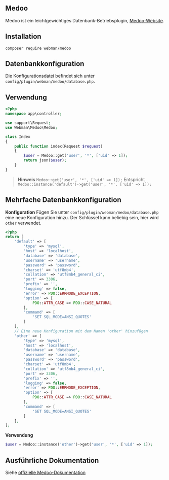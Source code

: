 ## Medoo

Medoo ist ein leichtgewichtiges Datenbank-Betriebsplugin, [Medoo-Website](https://medoo.in/).

## Installation
`composer require webman/medoo`

## Datenbankkonfiguration
Die Konfigurationsdatei befindet sich unter `config/plugin/webman/medoo/database.php`.

## Verwendung
```php
<?php
namespace app\controller;

use support\Request;
use Webman\Medoo\Medoo;

class Index
{
    public function index(Request $request)
    {
        $user = Medoo::get('user', '*', ['uid' => 1]);
        return json($user);
    }
}
```

> **Hinweis**
> `Medoo::get('user', '*', ['uid' => 1]);`
> Entspricht
> `Medoo::instance('default')->get('user', '*', ['uid' => 1]);`

## Mehrfache Datenbankkonfiguration

**Konfiguration**
Fügen Sie unter `config/plugin/webman/medoo/database.php` eine neue Konfiguration hinzu. Der Schlüssel kann beliebig sein, hier wird `other` verwendet.

```php
<?php
return [
    'default' => [
        'type' => 'mysql',
        'host' => 'localhost',
        'database' => 'database',
        'username' => 'username',
        'password' => 'password',
        'charset' => 'utf8mb4',
        'collation' => 'utf8mb4_general_ci',
        'port' => 3306,
        'prefix' => '',
        'logging' => false,
        'error' => PDO::ERRMODE_EXCEPTION,
        'option' => [
            PDO::ATTR_CASE => PDO::CASE_NATURAL
        ],
        'command' => [
            'SET SQL_MODE=ANSI_QUOTES'
        ]
    ],
    // Eine neue Konfiguration mit dem Namen 'other' hinzufügen
    'other' => [
        'type' => 'mysql',
        'host' => 'localhost',
        'database' => 'database',
        'username' => 'username',
        'password' => 'password',
        'charset' => 'utf8mb4',
        'collation' => 'utf8mb4_general_ci',
        'port' => 3306,
        'prefix' => '',
        'logging' => false,
        'error' => PDO::ERRMODE_EXCEPTION,
        'option' => [
            PDO::ATTR_CASE => PDO::CASE_NATURAL
        ],
        'command' => [
            'SET SQL_MODE=ANSI_QUOTES'
        ]
    ],
];
```

**Verwendung**
```php
$user = Medoo::instance('other')->get('user', '*', ['uid' => 1]);
```

## Ausführliche Dokumentation
Siehe [offizielle Medoo-Dokumentation](https://medoo.in/api/select)
